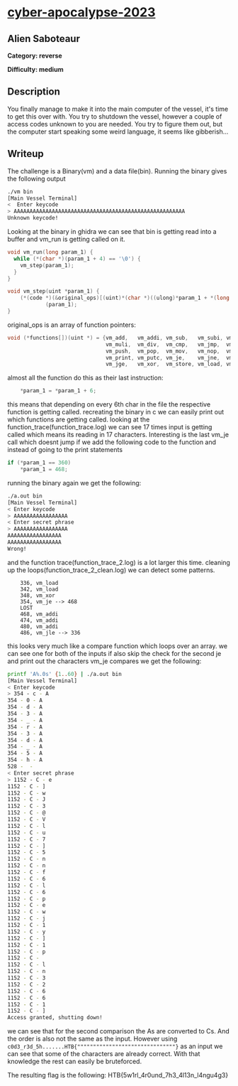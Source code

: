 # [cyber-apocalypse-2023](https://ctf.hackthebox.com/event/details/cyber-apocalypse-2023-the-cursed-mission-821)

## Alien Saboteaur

**Category: reverse** 

**Difficulty: medium** 

## Description

You finally manage to make it into the main computer of the vessel, it's time to get this over with. You try to shutdown the vessel, however a couple of access codes unknown to you are needed. You try to figure them out, but the computer start speaking some weird language, it seems like gibberish...

## Writeup

The challenge is a Binary(vm) and a data file(bin).
Running the binary gives the following output

```sh
./vm bin
[Main Vessel Terminal]
<  Enter keycode 
> AAAAAAAAAAAAAAAAAAAAAAAAAAAAAAAAAAAAAAAAAAAAAAAAAAAAAA
Unknown keycode!
```

Looking at the binary in ghidra we can see that bin is getting read into a buffer and vm_run is getting called on it.

```c
void vm_run(long param_1) {
  while (*(char *)(param_1 + 4) == '\0') {
    vm_step(param_1);
  }
}

void vm_step(uint *param_1) {
    (*(code *)(&original_ops)[(uint)*(char *)((ulong)*param_1 + *(long *)(param_1 + 0x24))])
            (param_1);
}
```

original_ops is an array of function pointers:

```c
void (*functions[])(uint *) = {vm_add,   vm_addi, vm_sub,   vm_subi, vm_mul,
                               vm_muli,  vm_div,  vm_cmp,   vm_jmp,  vm_inv,
                               vm_push,  vm_pop,  vm_mov,   vm_nop,  vm_exit,
                               vm_print, vm_putc, vm_je,    vm_jne,  vm_jle,
                               vm_jge,   vm_xor,  vm_store, vm_load, vm_input};
```

almost all the function do this as their last instruction:

```c
    *param_1 = *param_1 + 6;
```

this means that depending on every 6th char in the file the respective function is getting called.
recreating the binary in c we can easily print out which functions are getting called.
looking at the function_trace(function_trace.log) we can see 17 times input is getting called which means its reading in 17 characters.
Interesting is the last vm_je call which doesnt jump if we add the following code to the function and instead of going to the print statements 

```c
if (*param_1 == 360)
    *param_1 = 468;
```

running the binary again we get the following:

```sh
./a.out bin
[Main Vessel Terminal]
< Enter keycode 
> AAAAAAAAAAAAAAAAA                         
< Enter secret phrase
> AAAAAAAAAAAAAAAAA 
AAAAAAAAAAAAAAAAA
AAAAAAAAAAAAAAAAA
Wrong!
```

and the function trace(function_trace_2.log) is a lot larger this time.
cleaning up the loops(function_trace_2_clean.log) we can detect some patterns.

```
    336, vm_load
    342, vm_load
    348, vm_xor
    354, vm_je --> 468
    LOST
    468, vm_addi
    474, vm_addi
    480, vm_addi
    486, vm_jle --> 336
```

this looks very much like a compare function which loops over an array.
we can see one for both of the inputs if also skip the check for the second je and print out the characters vm_je compares we get the following:

```sh
printf 'A%.0s' {1..60} | ./a.out bin 
[Main Vessel Terminal]
< Enter keycode 
> 354 - c - A
354 - 0 - A
354 - d - A
354 - 3 - A
354 - _ - A
354 - r - A
354 - 3 - A
354 - d - A
354 - _ - A
354 - 5 - A
354 - h - A
528 -  - 
< Enter secret phrase
> 1152 - C - e
1152 - C - ]
1152 - C - w
1152 - C - J
1152 - C - 3
1152 - C - @
1152 - C - V
1152 - C - l
1152 - C - u
1152 - C - 7
1152 - C - ]
1152 - C - 5
1152 - C - n
1152 - C - n
1152 - C - f
1152 - C - 6
1152 - C - l
1152 - C - 6
1152 - C - p
1152 - C - e
1152 - C - w
1152 - C - j
1152 - C - 1
1152 - C - y
1152 - C - ]
1152 - C - 1
1152 - C - p
1152 - C - 
1152 - C - l
1152 - C - n
1152 - C - 3
1152 - C - 2
1152 - C - 6
1152 - C - 6
1152 - C - 1
1152 - C - ]
Access granted, shutting down!
```

we can see that for the second comparison the As are converted to Cs. And the order is also not the same as the input. 
However using `c0d3_r3d_5h.......HTB{"""""""""""""""""""""""""""""""}` as an input we can see that some of the characters are already correct.
With that knowledge the rest can easily be bruteforced.

The resulting flag is the following: HTB{5w1rl_4r0und_7h3_4l13n_l4ngu4g3}
